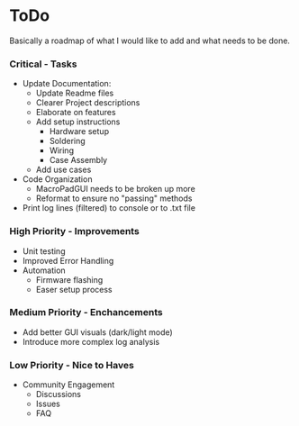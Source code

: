 # ToDo
Basically a roadmap of what I would like to add and what needs to be done.
### Critical - Tasks
* Update Documentation:
  * Update Readme files
  * Clearer Project descriptions
  * Elaborate on features
  * Add setup instructions
    * Hardware setup
    * Soldering
    * Wiring
    * Case Assembly
  * Add use cases
* Code Organization
  * MacroPadGUI needs to be broken up more
  * Reformat to ensure no "passing" methods
* Print log lines (filtered) to console or to .txt file

### High Priority - Improvements
* Unit testing
* Improved Error Handling
* Automation
  * Firmware flashing
  * Easer setup process

### Medium Priority - Enchancements
* Add better GUI visuals (dark/light mode)
* Introduce more complex log analysis

### Low Priority - Nice to Haves
* Community Engagement
  * Discussions
  * Issues
  * FAQ

